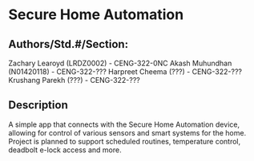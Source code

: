 # Secure Home Automation

## Authors/Std.#/Section:
Zachary Learoyd (LRDZ0002) - CENG-322-0NC
Akash Muhundhan (N01420118) - CENG-322-???
Harpreet Cheema (???) - CENG-322-???
Krushang Parekh (???) - CENG-322-???

##  Description
A simple app that connects with the Secure Home Automation
device, allowing for control of various sensors and smart
systems for the home. Project is planned to support scheduled
routines, temperature control, deadbolt e-lock access and
more.
